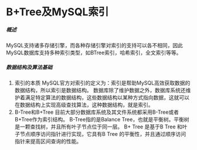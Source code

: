 B+Tree及MySQL索引
====
##### 概述
MySQL支持诸多存储引擎，而各种存储引擎对索引的支持可以各不相同，因此MySQL数据库支持多种索引类型，如BTree索引，哈希索引，全文索引等等。
##### 数据结构及算法基础

1. 索引的本质
MySQL官方对索引的定义为：索引是帮助MySQL高效获取数据的数据结构，所以索引是数据结构。
数据库除了维护数据之外，数据库系统还维护着满足特定算法的数据结构，这些数据结构以某种方式指向数据，这就可以在数据结构上实现高级查找算法，这种数据结构，就是索引。
2. B-Tree和B+Tree
目前大部分数据库系统及其文件系统都采用B-Tree或者B+Tree作为索引结构。
B-Tree指的是Balance Tree，也就是平衡树。平衡树是一颗查找树，并且所有叶子节点位于同一层。
B+ Tree 是基于B Tree 和叶子节点顺序访问指针进行实现，它具有B Tree 的平衡性，并且通过顺序访问指针来提高区间查询的性能。